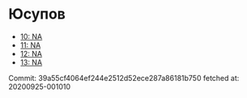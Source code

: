 # Юсупов
- [10: NA](10.md)
- [11: NA](11.md)
- [12: NA](12.md)
- [13: NA](13.md)

Commit: 39a55cf4064ef244e2512d52ece287a86181b750
 fetched at: 20200925-001010
